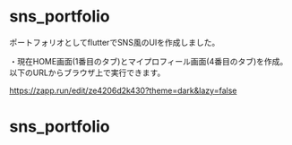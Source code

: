 # sns_portfolio

ポートフォリオとしてflutterでSNS風のUIを作成しました。

・現在HOME画面(1番目のタブ)とマイプロフィール画面(4番目のタブ)を作成。
以下のURLからブラウザ上で実行できます。

https://zapp.run/edit/ze4206d2k430?theme=dark&lazy=false

# sns_portfolio
